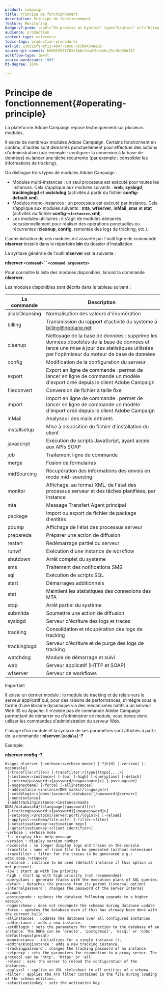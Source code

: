 ```yaml
---
product: campaign
title: Principe de fonctionnement
description: Principe de fonctionnement
feature: Monitoring
badge-v7-prem: label="On-premise et hybride" type="Caution" url="https://experienceleague.adobe.com/docs/campaign-classic/using/installing-campaign-classic/architecture-and-hosting-models/hosting-models-lp/hosting-models.html?lang=fr" tooltip="S’applique uniquement aux déploiements on-premise et hybrides"
audience: production
content-type: reference
topic-tags: production-procedures
exl-id: 1c032ef9-af11-4947-90c6-76cb9434ae85
source-git-commit: b666535f7f82d1b8c2da4fbce1bc25cf8d39d187
workflow-type: tm+mt
source-wordcount: '505'
ht-degree: 100%

---
```


# Principe de fonctionnement{#operating-principle}



La plateforme Adobe Campaign repose techniquement sur plusieurs modules.

Il existe de nombreux modules Adobe Campaign. Certains fonctionnent en continu, d&#39;autres sont démarrés ponctuellement pour effectuer des actions d&#39;administration (par exemple : configurer la connexion à la base de données) ou lancer une tâche récurrente (par exemple : consolider les informations de tracking).

On distingue trois types de modules Adobe Campaign :

* Modules multi-instances : un seul processus est exécuté pour toutes les instances. Cela s’applique aux modules suivants : **web**, **syslogd**, **trackinglogd** et **watchdog** (activités à partir du fichier **config-default.xml**).
* Modules mono-instances : un processus est exécuté par instance. Cela s’applique aux modules suivants : **mta**, **wfserver**, **inMail**, **sms** et **stat** (activités du fichier **config-`<instance>`.xml**).
* Les modules utilitaires : il s&#39;agit de modules démarrés occasionnellement pour réaliser des opérations ponctuelles ou récurrentes (**cleanup**, **config**, remontée des logs de tracking, etc.).

L&#39;administration de ces modules est assurée par l&#39;outil ligne de commande **nlserver** installé dans le répertoire **bin** du dossier d&#39;installation.

La syntaxe générale de l&#39;outil **nlserver** est la suivante :

**nlserver `<command>``<command arguments>`**

Pour connaître la liste des modules disponibles, lancez la commande **nlserver**.

Les modules disponibles sont décrits dans le tableau suivant :

| La commande | Description |
|---|---|
| aliasCleansing | Normalisation des valeurs d&#39;énumération |
| billing | Transmission du rapport d&#39;activité du système à billing@neolane.net |
| cleanup | Nettoyage de la base de données : supprime les données obsolètes de la base de données et lance une mise à jour des statistiques utilisées par l&#39;optimiseur du moteur de base de données |
| config | Modification de la configuration du serveur |
| export | Export en ligne de commande : permet de lancer en ligne de commande un modèle d&#39;export créé depuis le client Adobe Campaign |
| fileconvert | Conversion de fichier à taille fixe |
| import | Import en ligne de commande : permet de lancer en ligne de commande un modèle d&#39;import créé depuis le client Adobe Campaign |
| inMail | Analyseur des mails entrants |
| installsetup | Mise à disposition du fichier d&#39;installation du client |
| javascript | Exécution de scripts JavaScript, ayant accès aux APIs SOAP |
| job | Traitement ligne de commande |
| merge | Fusion de formulaires |
| midSourcing | Récupération des informations des envois en mode mid-sourcing |
| monitor | Affichage, au format XML, de l&#39;état des processus serveur et des tâches planifiées, par instance |
| mta | Message Transfert Agent principal |
| package | Import ou export de fichier de package d&#39;entités |
| pdump | Affichage de l&#39;état des processus serveur |
| prepareda | Préparer une action de diffusion |
| restart | Redémarrage partiel du serveur |
| runwf | Exécution d&#39;une instance de workflow |
| shutdown | Arrêt complet du système |
| sms | Traitement des notifications SMS |
| sql | Exécution de scripts SQL |
| start | Démarrages additionnels |
| stat | Maintient les statistiques des connexions des MTA |
| stop | Arrêt partiel du système |
| submitda | Soumettre une action de diffusion |
| syslogd | Serveur d&#39;écriture des logs et traces |
| tracking | Consolidation et récupération des logs de tracking |
| trackinglogd | Serveur d&#39;écriture et de purge des logs de tracking |
| watchdog | Module de démarrage et suivi |
| web | Serveur applicatif (HTTP et SOAP) |
| wfserver | Serveur de workflows |

>[!IMPORTANT]
>
>Il existe un dernier module : le module de tracking et de relais vers le serveur applicatif qui, pour des raisons de performances, s&#39;intègre sous la forme d&#39;une librairie dynamique via des mécanismes natifs à un serveur Web IIS ou Apache. Il n&#39;existe pas de commande Adobe Campaign permettant de démarrer ou d&#39;administrer ce module, vous devez donc utiliser les commandes d&#39;administration du serveur Web.

L&#39;usage d&#39;un module et la syntaxe de ses paramètres sont affichés à partir de la commande : **nlserver.`[module]`-?**

Exemple:

**nlserver config -?**

```
Usage: nlserver [-verbose:<verbose mode>] [-?|h|H] [-version] [-noconsole]
 [-tracefile:<file>] [-tracefilter:<[type|!type],...>]
 [-instance:<instance>] [-low] [-high] [-queryplans] [-detach]
 [-internalpassword:<[password/newpassword]>] [-postupgrade]
 [-nogenschema] [-force] [-allinstances]
 [-addinstance:<instance/DNS masks[/language]>]
 [-setdblogin:<[dbms:]account[:database][/password]@server>]
 [-monoinstance]
 [-addtrackinginstance:<instance/masks DNS[/databaseId/[/language[/password]]]>]
 [-trackingpassword:<[password][/newpassword]>]
 [-setproxy:<protocol/server:port[/login]>] [-reload]
 [-applyxsl:<schema/file.xsl>] [-filter:<file>]
 [-setactivationkey:<activation key>]
 [-getactivationkey:<client identifier>]
-verbose : verbose mode
-? : display this help message
-version : display version number
-noconsole : no longer display logs and traces on the console
-tracefile : name of trace file to be generated (without extension)
-tracefilter : filter for the traces to be generated e.g.: wdbc,soap,!xtkquery.
-instance : instance to be used (default instance if this option is not present).
-low : start up with low priority
-high : start up with high priority (not recommended)
-queryplans : generate traces with the execution plans of SQL queries.
-detach : detaches the process from its parent (internal option)
-internalpassword : changes the password of the server internal account.
-postupgrade : updates the database following upgrade to a higher version. 
-nogenschema : does not recompute the schemas during database update
-force : updates the database even if this has already been done with the current build 
-allinstances : updates the database over all configured instances
-addinstance : adds a new instance.
-setdblogin : sets the parameters for connection to the database of an instance. The DBMS can be 'oracle', 'postgresql', 'mssql' or 'odbc' (default=postgresql)
-monoinstance : initializes for a single instance ().
-addtrackinginstance : adds a new tracking instance.
-trackingpassword : changes the tracking password of an instance
-setproxy : sets the parameters for connection to a proxy server. The protocol can be 'http', 'https' or 'all'.
-reload : asks the server to reload the configuration of the instances. 
-applyxsl : applies an XSL stylesheet to all entities of a schema. 
-filter : applies the XTK filter contained in the file during loading of the schema entities.
-setactivationkey : sets the activation key
```
